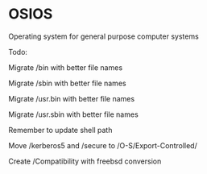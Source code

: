 OSIOS
=====

Operating system for general purpose computer systems

Todo:

Migrate /bin with better file names

Migrate /sbin with better file names

Migrate /usr.bin with better file names

Migrate /usr.sbin with better file names


Remember to update shell path

Move /kerberos5 and /secure to /O-S/Export-Controlled/

Create /Compatibility with freebsd conversion


